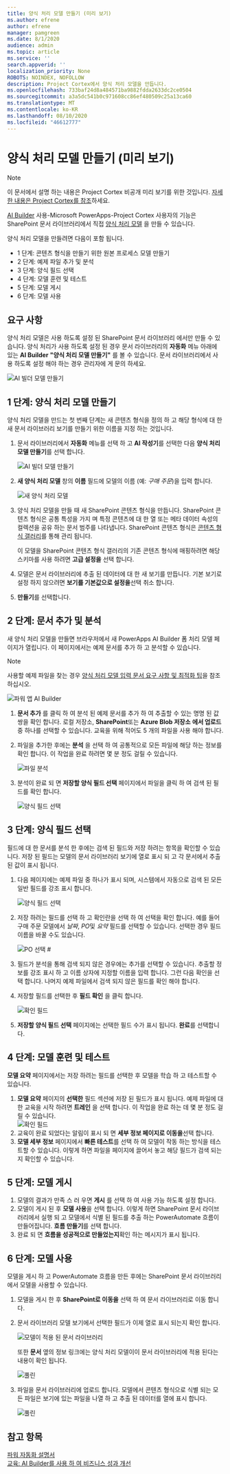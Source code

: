 ```yaml
---
title: 양식 처리 모델 만들기 (미리 보기)
ms.author: efrene
author: efrene
manager: pamgreen
ms.date: 8/1/2020
audience: admin
ms.topic: article
ms.service: ''
search.appverid: ''
localization_priority: None
ROBOTS: NOINDEX, NOFOLLOW
description: Project Cortex에서 양식 처리 모델을 만듭니다.
ms.openlocfilehash: 733baf24d8a484571ba9882fdda2633dc2ce0504
ms.sourcegitcommit: a3a5dc541b0c971608cc86ef480509c25a13ca60
ms.translationtype: MT
ms.contentlocale: ko-KR
ms.lasthandoff: 08/10/2020
ms.locfileid: "46612777"
---
```

# <a name="create-a-form-processing-model-preview"></a>양식 처리 모델 만들기 (미리 보기)

> [!Note] 
> 이 문서에서 설명 하는 내용은 Project Cortex 비공개 미리 보기를 위한 것입니다. [자세한 내용은 Project Cortex를 참조](https://aka.ms/projectcortex)하세요.

[AI Builder](https://docs.microsoft.com/ai-builder/overview) 사용-Microsoft PowerApps-Project Cortex 사용자의 기능은 SharePoint 문서 라이브러리에서 직접 [양식 처리 모델](form-processing-overview.md) 을 만들 수 있습니다. 

양식 처리 모델을 만들려면 다음이 포함 됩니다.
 - 1 단계: 콘텐츠 형식을 만들기 위한 원본 프로세스 모델 만들기
 - 2 단계: 예제 파일 추가 및 분석
 - 3 단계: 양식 필드 선택
 - 4 단계: 모델 훈련 및 테스트
 - 5 단계: 모델 게시
 - 6 단계: 모델 사용


## <a name="requirements"></a>요구 사항

양식 처리 모델은 사용 하도록 설정 된 SharePoint 문서 라이브러리 에서만 만들 수 있습니다. 양식 처리가 사용 하도록 설정 된 경우 문서 라이브러리의 **자동화** 메뉴 아래에 있는 **AI Builder** **"양식 처리 모델 만들기"** 를 볼 수 있습니다.  문서 라이브러리에서 사용 하도록 설정 해야 하는 경우 관리자에 게 문의 하세요.

 ![AI 빌더 모델 만들기](../media/content-understanding/create-ai-builder-model.png)</br>


## <a name="step-1-create-a-form-processing-model"></a>1 단계: 양식 처리 모델 만들기

양식 처리 모델을 만드는 첫 번째 단계는 새 콘텐츠 형식을 정의 하 고 해당 형식에 대 한 새 문서 라이브러리 보기를 만들기 위한 이름을 지정 하는 것입니다.

1. 문서 라이브러리에서 **자동화** 메뉴를 선택 하 고 **AI 작성기**를 선택한 다음 **양식 처리 모델 만들기**를 선택 합니다.

    ![AI 빌더 모델 만들기](../media/content-understanding/create-ai-builder-model.png)</br>
2. **새 양식 처리 모델** 창의 **이름** 필드에 모델의 이름 (예: *구매 주문*)을 입력 합니다.

    ![새 양식 처리 모델](../media/content-understanding/new-form-model.png)</br> 

3. 양식 처리 모델을 만들 때 새 SharePoint 콘텐츠 형식을 만듭니다. SharePoint 콘텐츠 형식은 공통 특성을 가지 며 특정 콘텐츠에 대 한 열 또는 메타 데이터 속성의 컬렉션을 공유 하는 문서 범주를 나타냅니다. SharePoint 콘텐츠 형식은 [콘텐츠 형식 갤러리]()를 통해 관리 됩니다.

    이 모델을 SharePoint 콘텐츠 형식 갤러리의 기존 콘텐츠 형식에 매핑하려면 해당 스키마를 사용 하려면 **고급 설정을** 선택 합니다. 

4. 모델은 문서 라이브러리에 추출 된 데이터에 대 한 새 보기를 만듭니다. 기본 보기로 설정 하지 않으려면 **보기를 기본값으로 설정을**선택 취소 합니다.
5. **만들기**를 선택합니다.


## <a name="step-2-add-and-analyze-documents"></a>2 단계: 문서 추가 및 분석

새 양식 처리 모델을 만들면 브라우저에서 새 PowerApps AI Builder 폼 처리 모델 페이지가 열립니다. 이 페이지에서는 예제 문서를 추가 하 고 분석할 수 있습니다. </br>

> [!Note]
> 사용할 예제 파일을 찾는 경우 [양식 처리 모델 입력 문서 요구 사항 및 최적화 팁](https://docs.microsoft.com/ai-builder/form-processing-model-requirements)을 참조 하십시오. 

   ![파워 앱 AI Builder](../media/content-understanding/powerapps.png)</br> 
 

1. **문서 추가** 를 클릭 하 여 분석 된 예제 문서를 추가 하 여 추출할 수 있는 명명 된 값 쌍을 확인 합니다. 로컬 저장소, **SharePoint**또는 **Azure Blob 저장소** **에서 업로드**중 하나를 선택할 수 있습니다. 교육을 위해 적어도 5 개의 파일을 사용 해야 합니다.
2. 파일을 추가한 후에는 **분석** 을 선택 하 여 공통적으로 모든 파일에 해당 하는 정보를 확인 합니다. 이 작업을 완료 하려면 몇 분 정도 걸릴 수 있습니다.</br> 
 
    ![파일 분석](../media/content-understanding/analyze.png)</br> 

3. 분석이 완료 되 면 **저장할 양식 필드 선택** 페이지에서 파일을 클릭 하 여 검색 된 필드를 확인 합니다.</br>

    ![양식 필드 선택](../media/content-understanding/select-form-fields.png)</br> 

## <a name="step-3-select-your-form-fields"></a>3 단계: 양식 필드 선택

필드에 대 한 문서를 분석 한 후에는 검색 된 필드와 저장 하려는 항목을 확인할 수 있습니다. 저장 된 필드는 모델의 문서 라이브러리 보기에 열로 표시 되 고 각 문서에서 추출 된 값이 표시 됩니다.

1. 다음 페이지에는 예제 파일 중 하나가 표시 되며, 시스템에서 자동으로 검색 된 모든 일반 필드를 강조 표시 합니다. </br>

    ![양식 필드 선택](../media/content-understanding/select-fields-page.png)</br> 

2. 저장 하려는 필드를 선택 하 고 확인란을 선택 하 여 선택을 확인 합니다. 예를 들어 구매 주문 모델에서 *날짜*, *PO*및 *요약* 필드를 선택할 수 있습니다.  선택한 경우 필드 이름을 바꿀 수도 있습니다. </br>

    ![PO 선택 #](../media/content-understanding/po.png)</br> 

3. 필드가 분석을 통해 검색 되지 않은 경우에는 추가를 선택할 수 있습니다. 추출할 정보를 강조 표시 하 고 이름 상자에 지정할 이름을 입력 합니다. 그런 다음 확인을 선택 합니다. 나머지 예제 파일에서 검색 되지 않은 필드를 확인 해야 합니다.
4. 저장할 필드를 선택한 후 **필드 확인** 을 클릭 합니다. </br>
 
    ![확인 필드](../media/content-understanding/confirm-fields.png)</br> 
 
5. **저장할 양식 필드 선택** 페이지에는 선택한 필드 수가 표시 됩니다. **완료**를 선택합니다.

## <a name="step-4-train-and-test-your-model"></a>4 단계: 모델 훈련 및 테스트

**모델 요약** 페이지에서는 저장 하려는 필드를 선택한 후 모델을 학습 하 고 테스트할 수 있습니다.

1. **모델 요약** 페이지의 **선택한** 필드 섹션에 저장 된 필드가 표시 됩니다. 예제 파일에 대 한 교육을 시작 하려면 **트레인** 을 선택 합니다. 이 작업을 완료 하는 데 몇 분 정도 걸릴 수 있습니다.</br>
    ![확인 필드](../media/content-understanding/select-fields-train.png)</br> 
2. 교육이 완료 되었다는 알림이 표시 되 면 **세부 정보 페이지로 이동을**선택 합니다. 
3. **모델 세부 정보** 페이지에서 **빠른 테스트**를 선택 하 여 모델이 작동 하는 방식을 테스트할 수 있습니다. 이렇게 하면 파일을 페이지에 끌어서 놓고 해당 필드가 검색 되는지 확인할 수 있습니다.

## <a name="step-5-publish-your-model"></a>5 단계: 모델 게시



1. 모델의 결과가 만족 스 러 우면 **게시** 를 선택 하 여 사용 가능 하도록 설정 합니다.
2. 모델이 게시 된 후 **모델 사용**을 선택 합니다. 이렇게 하면 SharePoint 문서 라이브러리에서 실행 되 고 모델에서 식별 된 필드를 추출 하는 PowerAutomate 흐름이 만들어집니다. **흐름 만들기**를 선택 합니다.  
3. 완료 되 면 **흐름을 성공적으로 만들었는지**확인 하는 메시지가 표시 됩니다.
 
 
## <a name="step-6-use-your-model"></a>6 단계: 모델 사용

모델을 게시 하 고 PowerAutomate 흐름을 만든 후에는 SharePoint 문서 라이브러리에서 모델을 사용할 수 있습니다.

1. 모델을 게시 한 후 **SharePoint로 이동을** 선택 하 여 문서 라이브러리로 이동 합니다.
2. 문서 라이브러리 모델 보기에서 선택한 필드가 이제 열로 표시 되는지 확인 합니다.</br>

    ![모델이 적용 된 문서 라이브러리](../media/content-understanding/doc-lib-view.png)</br> 

    또한 **문서** 옆의 정보 링크에는 양식 처리 모델이이 문서 라이브러리에 적용 된다는 내용이 확인 됩니다.

    ![풀린](../media/content-understanding/info-button.png)</br>  

3. 파일을 문서 라이브러리에 업로드 합니다. 모델에서 콘텐츠 형식으로 식별 되는 모든 파일은 보기에 있는 파일을 나열 하 고 추출 된 데이터를 열에 표시 합니다.</br>

    ![풀린](../media/content-understanding/doc-lib-done.png)</br>  



## <a name="see-also"></a>참고 항목
  
[파워 자동화 설명서](https://docs.microsoft.com/power-automate/)</br>
[교육: AI Builder를 사용 하 여 비즈니스 성과 개선](https://docs.microsoft.com/learn/paths/improve-business-performance-ai-builder/?source=learn)</br>




